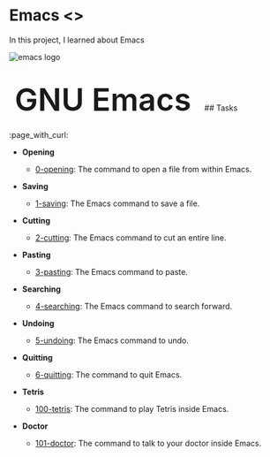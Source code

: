 # Emacs <<project--946>>

In this project, I learned about Emacs

 <img style="max-height: 100px;vertical-align: top;"
   src="https://www.gnu.org/software/emacs/images/emacs.png"
   alt="emacs logo">
<h1 style=
    "display: inline;font-size: 4em;line-height: 110px;margin: 0 10px;font-weight: 600;">
    GNU Emacs
</h1>
## Tasks :page_with_curl:

* **Opening**
  * [0-opening](./0-opening): The command to open a file from within Emacs.

* **Saving**
  * [1-saving](./1-saving): The Emacs command to save a file.

* **Cutting**
  * [2-cutting](./2-cutting): The Emacs command to cut an entire line.

* **Pasting**
  * [3-pasting](./3-pasting): The Emacs command to paste.

* **Searching**
  * [4-searching](4-searching): The Emacs command to search forward.

* **Undoing**
  * [5-undoing](./5-undoing): The Emacs command to undo.

* **Quitting**
  * [6-quitting](./6-quitting): The command to quit Emacs.

* **Tetris**
  * [100-tetris](./100-tetris): The command to play Tetris inside Emacs.

* **Doctor**
  * [101-doctor](./101-doctor): The command to talk to your doctor inside Emacs.
